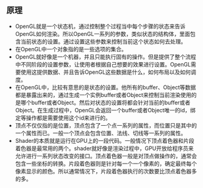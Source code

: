 ## 原理
* OpenGL就是一个状态机，通过控制整个过程当中每个步骤的状态来告诉OpenGL如何渲染。所以OpenGL一系列的参数，类似状态的结构体，里面包含当前状态的设置。通过设置这些参数来控制当前这个状态如何去处理。 
* 在OpenGL中一个对象指的是一些选项的集合。
* OpenGL就好像是一个机器，并且只能执行固有的操作。但是提供了整个流程中不同阶段的设置参数，让使用者根据自己想要的效果进行设置。OpenGL需要使用这提供数据、并且告诉OpenGL这些数据是什么，如何布局以及如何调度。
* 在OpenGL中，比较有意思的是状态的设置。他所有的buffer、Object等数据都是暴露出来的，通过生成一个实例buffer或者Object来控制当前渲染使用的是哪个buffer或者Object。然后对状态的设置将都会针对当前的buffer或者Object。在生成过程中，OpenGL会返回一个buffer或者Object唯一的id，绑定等操作都是需要使用这个id来进行的。
* 顶点不仅仅指的是位置，顶点包含了一个点一系列的属性，而位置只是其中的一个属性而已。一般一个顶点会包含位置、法线、切线等一系列的属性。
* Shader的本质就是运行在GPU上的一段代码。一般情况下顶点着色器和片段着色器是最常用的两个。shader就好像是渲染过程中，GPU开放给程序员来允许进行一系列状态改变的接口。顶点着色器一般是对顶点做操作的，通常会包含一些坐标的转换。片段着色器则是针对每一个一个像素的，确定最终每个像素显示的颜色。所以通常情况下，片段着色器执行的次数要比顶点着色器多的多。